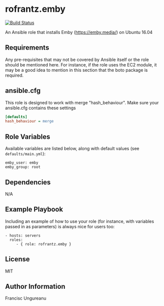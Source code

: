 rofrantz.emby
=========
[![Build Status](https://travis-ci.org/rofrantz/ansible-role-emby.svg?branch=master)](https://travis-ci.org/rofrantz/ansible-role-emby)

An Ansible role that installs Emby (https://emby.media/) on Ubuntu 16.04 

Requirements
------------
Any pre-requisites that may not be covered by Ansible itself or the role should be mentioned here. For instance, if the role uses the EC2 module, it may be a good idea to mention in this section that the boto package is required.

## ansible.cfg
This role is designed to work with merge "hash_behaviour". Make sure your
ansible.cfg contains these settings

```INI
[defaults]
hash_behaviour = merge
```

Role Variables
--------------
Available variables are listed below, along with default values (see `defaults/main.yml`):

    emby_user: emby
    emby_group: root

Dependencies
------------
N/A

Example Playbook
----------------
Including an example of how to use your role (for instance, with variables passed in as parameters) is always nice for users too:

    - hosts: servers
      roles:
         - { role: rofrantz.emby }

License
-------
MIT

Author Information
------------------
Francisc Ungureanu
